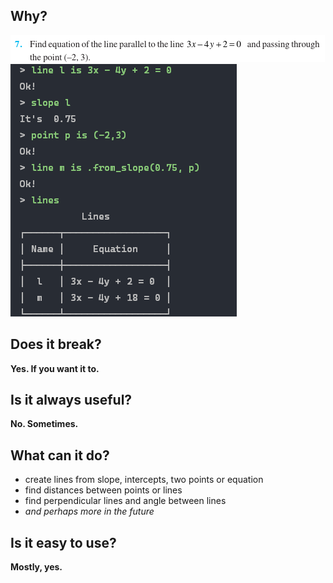 ## Why?
![img.png](img.png)
![img_1.png](img_1.png)

## Does it break?
**Yes. If you want it to.**

## Is it always useful?
**No. Sometimes.**

## What can it do?
- create lines from slope, intercepts, two points or equation
- find distances between points or lines
- find perpendicular lines and angle between lines
- *and perhaps more in the future*

## Is it easy to use?
**Mostly, yes.**